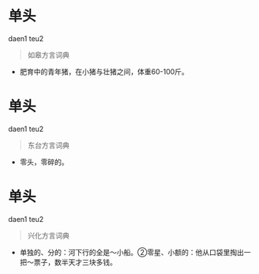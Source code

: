 # 单头
daen1 teu2
> 如皋方言词典
- 肥育中的青年猪，在小猪与壮猪之间，体重60-100斤。

# 单头
daen1 teu2
> 东台方言词典
- 零头，零碎的。

# 单头
daen1 teu2
> 兴化方言词典
- 单独的、分的：河下行的全是～小船。②零星、小额的：他从口袋里掏出一把～票子，数半天才三块多钱。
